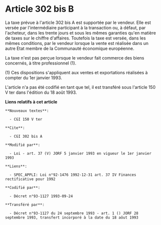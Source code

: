 # Article 302 bis B

La taxe prévue à l'article 302 bis A est supportée par le vendeur. Elle est versée par l'intermédiaire participant à la
transaction ou, à défaut, par l'acheteur, dans les trente jours et sous les mêmes garanties qu'en matière de taxes sur le
chiffre d'affaires. Toutefois la taxe est versée, dans les mêmes conditions, par le vendeur lorsque la vente est réalisée
dans un autre Etat membre de la Communauté économique européenne.

La taxe n'est pas perçue lorsque le vendeur fait commerce des biens concernés, à titre professionnel (1).

(1) Ces dispositions s'appliquent aux ventes et exportations réalisées à compter du 1er janvier 1993.

L'article n'a pas été codifié en tant que tel, il est transféré sous l'article 150 V ter dans l'édition du 18 août 1993.

**Liens relatifs à cet article**

	**Nouveaux textes**:

	  - CGI 150 V ter

	**Cite**:

	  - CGI 302 bis A

	**Modifié par**:

	  - Loi - art. 37 (V) JORF 5 janvier 1993 en vigueur le 1er janvier 1993

	**Liens**:

	  - SPEC_APPLI: Loi n°92-1476 1992-12-31 art. 37 IV Finances rectificative pour 1992

	**Codifié par**:

	  - Décret n°93-1127 1993-09-24

	**Transféré par**:

	  - Décret n°93-1127 du 24 septembre 1993 - art. 1 () JORF 28 septembre 1993, transfert incorporé à la date du 18 aôut 1993
